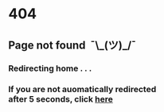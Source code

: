 <meta http-equiv="refresh" content="5;URL='https://lunartiger.github.io/'" />
<h1>404</h1>
<h2>Page not found&nbsp;&nbsp;¯\_(ツ)_/¯</h2>
<h3>Redirecting home . . .<h3>
<p>If you are not auomatically redirected<br>after 5 seconds, click <a href='https://lunartiger.github.io/'>here</a></p>